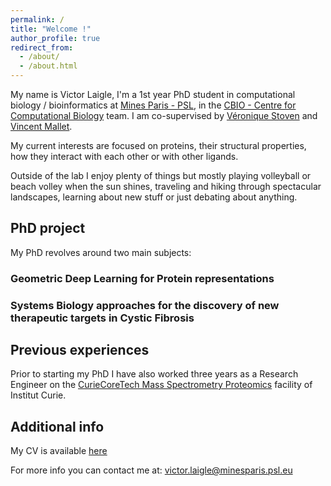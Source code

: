 ```yaml
---
permalink: /
title: "Welcome !"
author_profile: true
redirect_from: 
  - /about/
  - /about.html
---
```



My name is Victor Laigle, I'm a 1st year PhD student in computational biology / bioinformatics at [Mines Paris - PSL](https://www.minesparis.psl.eu/), in the [CBIO - Centre for Computational Biology](https://cbio.mines-paristech.fr/) team. I am co-supervised by [Véronique Stoven](https://curie.fr/personne/veronique-stoven) and [Vincent Mallet](https://scholar.google.com/citations?user=bSlWpRUAAAAJ).

My current interests are focused on proteins, their structural properties, how they interact with each other or with other ligands.

Outside of the lab I enjoy plenty of things but mostly playing volleyball or beach volley when the sun shines, traveling and hiking through spectacular landscapes, learning about new stuff or just debating about anything. 


## PhD project

My PhD revolves around two main subjects:

### Geometric Deep Learning for Protein representations



### Systems Biology approaches for the discovery of new therapeutic targets in Cystic Fibrosis



## Previous experiences

Prior to starting my PhD I have also worked three years as a Research Engineer on the [CurieCoreTech Mass Spectrometry Proteomics](https://institut-curie.org/plateforme/curiecoretech-mass-spectrometry-proteomics) facility of Institut Curie. 



## Additional info

My CV is available [here](/files/CV_2024.pdf)

For more info you can contact me at: <victor.laigle@minesparis.psl.eu>



